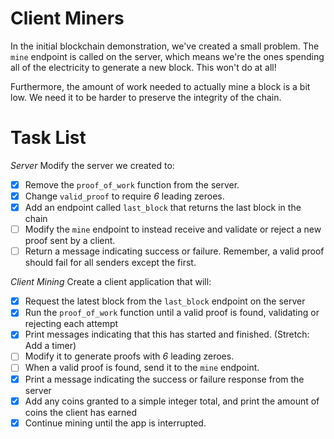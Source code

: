 # Client Miners

In the initial blockchain demonstration, we've created a small problem.  The `mine` endpoint is called on the server, which means we're the ones spending all of the electricity to generate a new block.  This won't do at all!

Furthermore, the amount of work needed to actually mine a block is a bit low.  We need it to be harder to preserve the integrity of the chain.


# Task List

*Server*
Modify the server we created to:
- [x] Remove the `proof_of_work` function from the server.
- [x] Change `valid_proof` to require *6* leading zeroes.
- [x] Add an endpoint called `last_block` that returns the last block in the chain
- [ ] Modify the `mine` endpoint to instead receive and validate or reject a new proof sent by a client.
- [ ] Return a message indicating success or failure.  Remember, a valid proof should fail for all senders except the first.

*Client Mining*
Create a client application that will:
- [x] Request the latest block from the `last_block` endpoint on the server
- [x] Run the `proof_of_work` function until a valid proof is found, validating or rejecting each attempt
- [x] Print messages indicating that this has started and finished.  (Stretch: Add a timer)
- [ ] Modify it to generate proofs with *6* leading zeroes.
- [ ] When a valid proof is found, send it to the `mine` endpoint.  
- [x] Print a message indicating the success or failure response from the server
- [x] Add any coins granted to a simple integer total, and print the amount of coins the client has earned
- [x] Continue mining until the app is interrupted.
